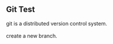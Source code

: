 <html>
    <title></title>
    <body>
        <h2>Git Test</h2>
        <a>git is a distributed version control system.</a>
        <br></br>
        <a>create a new branch.</a>
    </body>
</html>
